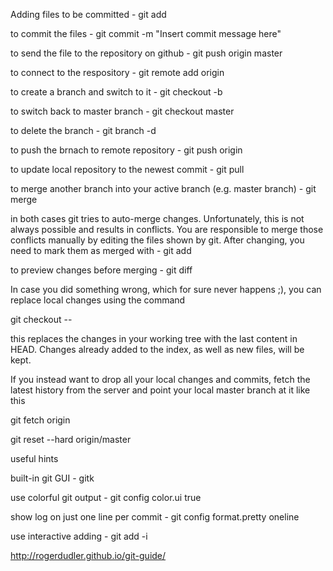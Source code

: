 Adding files to be committed - git add <Insert File name here>

to commit the files - git commit -m "Insert commit message here"

to send the file to the repository on github - git push origin master

to connect to the respository - git remote add origin <Insert website path here>

to create a branch and switch to it - git checkout -b <insert branch name here>

to switch back to master branch - git checkout master

to delete the branch - git branch -d <insert branch name here>

to push the brnach to remote repository - git push origin <insert branch name here>

to update local repository to the newest commit  - git pull

to merge another branch into your active branch (e.g. master branch) - git merge <insert branch name here>


in both cases git tries to auto-merge changes. Unfortunately, this is not always possible and results in conflicts. You are responsible to merge those conflicts manually by editing the files shown by git. After changing, you need to mark them as merged with - git add <insert file name here>

to preview changes before merging - git diff <Source branch here> <target branch here>



In case you did something wrong, which for sure never happens ;), you can replace local changes using the command

git checkout -- <filename here>

this replaces the changes in your working tree with the last content in HEAD. Changes already added to the index, as well as new files, will be kept.

If you instead want to drop all your local changes and commits, fetch the latest history from the server and point your local master branch at it like this

git fetch origin

git reset --hard origin/master

useful hints

built-in git GUI - gitk

use colorful git output - git config color.ui true

show log on just one line per commit - git config format.pretty oneline

use interactive adding - git add -i



http://rogerdudler.github.io/git-guide/
